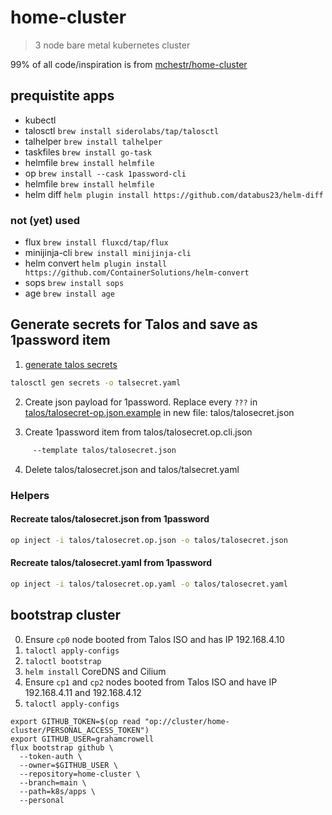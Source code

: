 # home-cluster

> 3 node bare metal kubernetes cluster

99% of all code/inspiration is from [mchestr/home-cluster](https://github.com/mchestr/home-cluster)

## prequistite apps

-   kubectl
-   talosctl `brew install siderolabs/tap/talosctl`
-   talhelper `brew install talhelper`
-   taskfiles `brew install go-task`
-   helmfile `brew install helmfile`
-   op `brew install --cask 1password-cli`
-   helmfile `brew install helmfile`
-   helm diff `helm plugin install https://github.com/databus23/helm-diff`

### not (yet) used

-   flux `brew install fluxcd/tap/flux`
-   minijinja-cli `brew install minijinja-cli`
-   helm convert `helm plugin install https://github.com/ContainerSolutions/helm-convert`
-   sops `brew install sops`
-   age `brew install age`

## Generate secrets for Talos and save as 1password item

1. [generate talos secrets](https://www.talos.dev/v1.9/introduction/prodnotes/#separating-out-secrets)

```bash
talosctl gen secrets -o talsecret.yaml
```

2. Create json payload for 1password. Replace every `???` in [talos/talosecret-op.json.example](talos/talosecret-op.json.example) in new file: talos/talosecret.json

3. Create 1password item from talos/talosecret.op.cli.json

```bash
     --template talos/talosecret.json
```

4. Delete talos/talosecret.json and talos/talsecret.yaml

### Helpers

#### Recreate talos/talosecret.json from 1password

```bash
op inject -i talos/talosecret.op.json -o talos/talosecret.json
```

#### Recreate talos/talosecret.yaml from 1password

```bash
op inject -i talos/talosecret.op.yaml -o talos/talosecret.yaml
```

## bootstrap cluster

0. Ensure `cp0` node booted from Talos ISO and has IP 192.168.4.10
1. `taloctl apply-configs`
2. `taloctl bootstrap`
3. `helm install` CoreDNS and Cilium
4. Ensure `cp1` and `cp2` nodes booted from Talos ISO and have IP 192.168.4.11 and 192.168.4.12
5. `taloctl apply-configs`

```
export GITHUB_TOKEN=$(op read "op://cluster/home-cluster/PERSONAL_ACCESS_TOKEN")
export GITHUB_USER=grahamcrowell
flux bootstrap github \
  --token-auth \
  --owner=$GITHUB_USER \
  --repository=home-cluster \
  --branch=main \
  --path=k8s/apps \
  --personal
```

